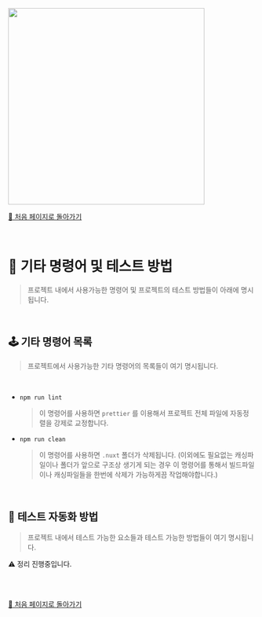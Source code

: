 <img src="https://i.imgur.com/8eykkWY.gif" width="400"/>



[🧲 처음 페이지로 돌아가기](https://github.com/AhaOfficial/nuxt-template)

<br/>

# 🔬 기타 명령어 및 테스트 방법

> 프로젝트 내에서 사용가능한 명령어 및 프로젝트의 테스트 방법들이 아래에 명시됩니다.

<br/>

## 🕹 기타 명령어 목록

> 프로젝트에서 사용가능한 기타 명령어의 목록들이 여기 명시됩니다.

<br/>

- `npm run lint`

  > 이 명령어를 사용하면  `prettier` 를 이용해서 프로젝트 전체 파일에 자동정렬을 강제로 교정합니다.

- `npm run clean`

  > 이 명령어를 사용하면 `.nuxt` 폴더가 삭제됩니다. (이외에도 필요없는 캐싱파일이나 폴더가 앞으로 구조상 생기게 되는 경우 이 명령어를 통해서 빌드파일이나 캐싱파일들을 한번에 삭제가 가능하게끔 작업해야합니다.)

<br/>

## 🧪 테스트 자동화 방법

> 프로젝트 내에서 테스트 가능한 요소들과 테스트 가능한 방법들이 여기 명시됩니다.

⚠️ 정리 진행중입니다.

<br/>

<br/>

[🧲 처음 페이지로 돌아가기](https://github.com/AhaOfficial/nuxt-template)

